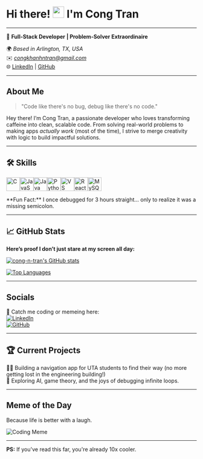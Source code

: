 # Hi there! <img src="https://media.giphy.com/media/hvRJCLFzcasrR4ia7z/giphy.gif" width="30px"> I'm Cong Tran  
---

🌟 **Full-Stack Developer | Problem-Solver Extraordinaire**  

🌍 *Based in Arlington, TX, USA*  
✉️ *[congkhanhntran@gmail.com](mailto:congkhanhntran@gmail.com)*  
🌐 [LinkedIn](https://www.linkedin.com/in/cong-n-tran/) | [GitHub](https://github.com/cong-n-tran)  

---

## About Me

> "Code like there's no bug, debug like there's no code."  

Hey there! I’m Cong Tran, a passionate developer who loves transforming caffeine into clean, scalable code. From solving real-world problems to making apps *actually work* (most of the time), I strive to merge creativity with logic to build impactful solutions.

---

## 🛠️ Skills  

<p align="left">
<a href="https://docs.microsoft.com/en-us/cpp/?view=msvc-170" target="_blank" rel="noreferrer"><img src="https://raw.githubusercontent.com/danielcranney/readme-generator/main/public/icons/skills/c-colored.svg" width="36" height="36" alt="C" /></a><a href="https://developer.mozilla.org/en-US/docs/Web/JavaScript" target="_blank" rel="noreferrer"><img src="https://raw.githubusercontent.com/danielcranney/readme-generator/main/public/icons/skills/javascript-colored.svg" width="36" height="36" alt="JavaScript" /></a><a href="https://www.oracle.com/java/" target="_blank" rel="noreferrer"><img src="https://raw.githubusercontent.com/danielcranney/readme-generator/main/public/icons/skills/java-colored.svg" width="36" height="36" alt="Java" /></a><a href="https://www.python.org/" target="_blank" rel="noreferrer"><img src="https://raw.githubusercontent.com/danielcranney/readme-generator/main/public/icons/skills/python-colored.svg" width="36" height="36" alt="Python" /></a><a href="https://code.visualstudio.com/" target="_blank" rel="noreferrer"><img src="https://raw.githubusercontent.com/danielcranney/readme-generator/main/public/icons/skills/visualstudiocode.svg" width="36" height="36" alt="VS Code" /></a><a href="https://reactjs.org/" target="_blank" rel="noreferrer"><img src="https://raw.githubusercontent.com/danielcranney/readme-generator/main/public/icons/skills/react-colored.svg" width="36" height="36" alt="React" /></a><a href="https://www.mysql.com/" target="_blank" rel="noreferrer"><img src="https://raw.githubusercontent.com/danielcranney/readme-generator/main/public/icons/skills/mysql-colored.svg" width="36" height="36" alt="MySQL" /></a>
</p>
**Fun Fact:**  
I once debugged for 3 hours straight... only to realize it was a missing semicolon.  
 
---

## 📈 GitHub Stats  

**Here’s proof I don’t just stare at my screen all day:**  

<a href="http://www.github.com/cong-n-tran"><img src="https://github-readme-stats.vercel.app/api?username=cong-n-tran&show_icons=true&count_private=true&title_color=ff8c00&text_color=ffffff&icon_color=ff8c00&bg_color=2d2d2d&hide_border=true&show_icons=true" alt="cong-n-tran's GitHub stats" /></a>  

<a href="https://github.com/cong-n-tran" align="left"><img src="https://github-readme-stats.vercel.app/api/top-langs/?username=cong-n-tran&langs_count=10&title_color=ff8c00&text_color=ffffff&icon_color=ff8c00&bg_color=2d2d2d&hide_border=true&locale=en&custom_title=Top%20%Languages" alt="Top Languages" /></a>  

---

## Socials  

📱 Catch me coding or memeing here:  
[![LinkedIn](https://img.shields.io/badge/-LinkedIn-blue?style=for-the-badge&logo=linkedin&logoColor=white)](https://www.linkedin.com/in/cong-n-tran/)  
[![GitHub](https://img.shields.io/badge/-GitHub-000?style=for-the-badge&logo=github&logoColor=white)](https://github.com/cong-n-tran)  

---

## 🏆 Current Projects  

👨‍💻 Building a navigation app for UTA students to find their way (no more getting lost in the engineering building!)  
🚀 Exploring AI, game theory, and the joys of debugging infinite loops.  

---

## Meme of the Day  
Because life is better with a laugh.  

![Coding Meme](https://i.redd.it/qmc0x4fl4x941.jpg)  

---

**PS:** If you've read this far, you're already 10x cooler.  
